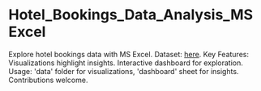 # Hotel_Bookings_Data_Analysis_MS Excel
Explore hotel bookings data with MS Excel. Dataset: [here](https://github.com/Ayushi0214/Datasets/blob/main/hotel_bookings.csv). Key Features: Visualizations highlight insights. Interactive dashboard for exploration. Usage: 'data' folder for visualizations, 'dashboard' sheet for insights. Contributions welcome.
